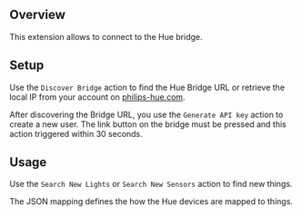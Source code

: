 ## Overview

This extension allows to connect to the Hue bridge.

## Setup

Use the `Discover Bridge` action to find the Hue Bridge URL or retrieve the local IP from your account on [philips-hue.com](https://www.philips-hue.com/).

After discovering the Bridge URL, you use the `Generate API key` action to create a new user.
The link button on the bridge must be pressed and this action triggered within 30 seconds.

## Usage

Use the `Search New Lights` or `Search New Sensors` action to find new things.

The JSON mapping defines the how the Hue devices are mapped to things.
